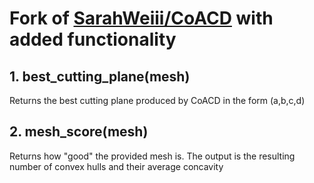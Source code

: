 # Fork of [SarahWeiii/CoACD](https://github.com/SarahWeiii/CoACD) with added functionality

## 1. best_cutting_plane(mesh)

Returns the best cutting plane produced by CoACD in the form (a,b,c,d)

## 2. mesh_score(mesh)

Returns how "good" the provided mesh is. The output is the resulting number of convex hulls and their average concavity
